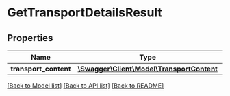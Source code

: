 # GetTransportDetailsResult

## Properties
Name | Type | Description | Notes
------------ | ------------- | ------------- | -------------
**transport_content** | [**\Swagger\Client\Model\TransportContent**](TransportContent.md) |  | [optional] 

[[Back to Model list]](../README.md#documentation-for-models) [[Back to API list]](../README.md#documentation-for-api-endpoints) [[Back to README]](../README.md)


